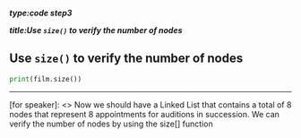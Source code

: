 _**type:code step3**_

_**title:Use `size()` to verify the number of nodes**_
## Use `size()` to verify the number of nodes
```python
print(film.size())
```
-------------------------------------------------

[for speaker]: <> Now we should have a Linked List that contains a total of 8 nodes that represent 8 appointments for auditions in succession. We can verify the number of nodes by using the size[] function